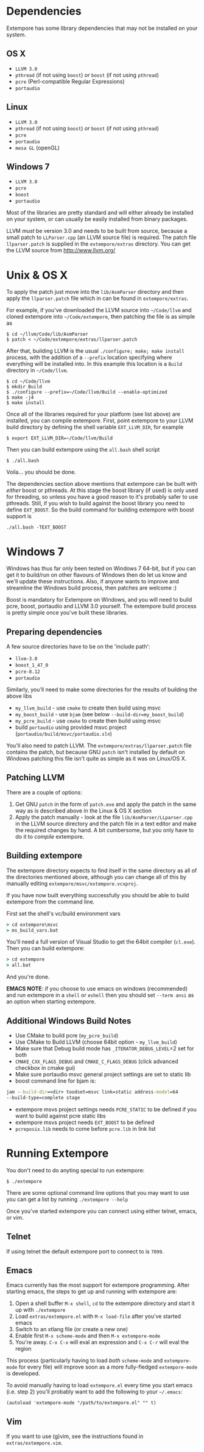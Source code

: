 # Dependencies

Extempore has some library dependencies that
may not be installed on your system.

## OS X
- `LLVM 3.0`
- `pthread` (if not using `boost`) *or* `boost` (if not using `pthread`)
- `pcre` (Perl-compatible Regular Expressions)
- `portaudio`

## Linux
- `LLVM 3.0`
- `pthread` (if not using `boost`) *or* `boost` (if not using `pthread`)
- `pcre`
- `portaudio`
- `mesa GL` (openGL)

## Windows 7
- `LLVM 3.0`
- `pcre`
- `boost`
- `portaudio`

Most of the libraries are pretty standard and will either already be
installed on your system, or can usually be easily installed from
binary packages.

LLVM *must* be version 3.0 and needs to be built from source, because
a small patch to `LLParser.cpp` (an LLVM source file) is required. The
patch file `llparser.patch` is supplied in the `extempore/extras`
directory. You can get the LLVM source from http://www.llvm.org/

# Unix & OS X

To apply the
patch just move into the `lib/AsmParser` directory and then apply the
`llparser.patch` file which in can be found in `extempore/extras`.

For example, if you've downloaded the LLVM source into `~/Code/llvm`
and cloned extempore into `~/Code/extempore`, then patching the file is as
simple as

```shell
$ cd ~/llvm/Code/lib/AsmParser
$ patch < ~/Code/extempore/extras/llparser.patch
```

After that, building LLVM is the usual `./configure; make; make
install` process, with the addition of a `--prefix` location
specifying where everything will be installed into. In this example
this location is a `Build` directory in `~/Code/llvm`.

```shell
$ cd ~/Code/llvm
$ mkdir Build
$ ./configure --prefix=~/Code/llvm/Build --enable-optimized
$ make -j4
$ make install
```

Once all of the libraries required for your platform (see list above)
are installed, you can compile extempore. First, point extempore to
your LLVM build directory by defining the shell variable
`EXT_LLVM_DIR`, for example

```shell
$ export EXT_LLVM_DIR=~/Code/llvm/Build
```

Then you can build extempore using the `all.bash` shell script 

```shell
$ ./all.bash
```

Voila... you should be done.

The dependencies section above mentions that extempore can be built
with *either* boost or pthreads. At this stage the boost library (if
used) is only used for threading, so unless you have a good reason to
it's probably safer to use pthreads. Still, if you wish to build
against the boost library you need to define `EXT_BOOST`. So the build
command for building extempore with boost support is

```shell
./all.bash -TEXT_BOOST
```

# Windows 7

Windows has thus far only been tested on Windows 7 64-bit, but if you
can get it to build/run on other flavours of Windows then do let us
know and we'll update these instructions.  Also, if anyone wants to
improve and streamline the Windows build process, then patches are
welcome :)

Boost is mandatory for Extempore on Windows, and you will need to
build pcre, boost, portaudio and LLVM 3.0 yourself. The extempore
build process is pretty simple once you've built these libraries.

## Preparing dependencies

A few source directories have to be on the 'include path':

- `llvm-3.0`
- `boost_1_47_0`
- `pcre-8.12`
- `portaudio`

Similarly, you'll need to make some directories for the results of
building the above libs

- `my_llvm_build` - use `cmake` to create then build using msvc
- `my_boost_build` - use `bjam` (see below `--build-dir=my_boost_build`)
- `my_pcre_build` - use `cmake` to create then build using msvc
- build `portaudio` using provided msvc project (`portaudio/build/msvc/portaudio.sln`)

You'll also need to patch LLVM. The `extempore/extras/llparser.patch`
file contains the patch, but because GNU `patch` isn't installed by
default on Windows patching this file isn't quite as simple as it was
on Linux/OS X.

## Patching LLVM

There are a couple of options:

1. Get GNU `patch` in the form of `patch.exe` and apply the patch in
the same way as is described above in the Linux & OS X section
2. Apply the patch manually - look at the file
`lib/AsmParser/LLparser.cpp` in the LLVM source directory and the
patch file in a text editor and make the required changes by hand.  A
bit cumbersome, but you only have to do it to *compile* extempore.

## Building extempore

The extempore directory expects to find itself in the same directory as
all of the directories mentioned above, although you can change all
of this by manually editing `extempore/msvc/extempore.vcxproj`.

If you have now built everything successfully you should be able to 
build extempore from the command line.

First set the shell's vc/build environment vars

```bat
> cd extempore\msvc
> ms_build_vars.bat
```

You'll need a full version of Visual Studio to get the 64bit compiler
(`cl.exe`). Then you can build extempore:
```bat
> cd extempore
> all.bat
```

And you're done.

**EMACS NOTE**: if you choose to use emacs on windows (recommended)
and run extempore in a `shell` or `eshell` then you should
set `--term ansi` as an option when starting extempore.

## Additional Windows Build Notes

- Use CMake to build pcre (`my_pcre_build`)
- Use CMake to Build LLVM (choose 64bit option - `my_llvm_build`)
- Make sure that Debug build mode has `_ITERATOR_DEBUG_LEVEL`=2 set for both 
- `CMAKE_CXX_FLAGS_DEBUG` and `CMAKE_C_FLAGS_DEBUG` (click advanced checkbox in cmake gui) 
- Make sure portaudio msvc general project settings are set to static lib
- boost command line for bjam is:
```bat
jam --build-dir=<dir> toodset=msvc link=static address-model=64
--build-type=complete stage
```
- extempore msvs project settings needs `PCRE_STATIC` to be defined if you want to build against pcre static libs
- extempore msvs project needs `EXT_BOOST` to be defined
- `pcreposix.lib` needs to come before `pcre.lib` in link list

# Running Extempore

You don't need to do anyting special to run extempore:

```shell
$ ./extempore
```

There are some optional command line options that you may want to use
you can get a list by running `./extempore --help`

Once you've started extempore you can connect using either telnet,
emacs, or vim.

## Telnet

If using telnet the default extempore port to connect to is `7099`.

## Emacs

Emacs currently has the most support for extempore programming. After
starting emacs, the steps to get up and running with extempore are:

1. Open a shell buffer `M-x shell`, `cd` to the extempore directory
and start it up with `./extempore`
2. Load `extras/extempore.el` with `M-x load-file` after you've
started emacs
3. Switch to an xtlang file (or create a new one)
4. Enable first `M-x scheme-mode` and then `M-x extempore-mode`
5. You're away. `C-x C-x` will eval an expression and `C-x C-r` will
eval the region
  
This process (particularly having to load *both* `scheme-mode` and
`extempore-mode` for every file) will improve soon as a more
fully-fledged `extempore-mode` is developed.

To avoid manually having to load `extempore.el` every time you start
emacs (i.e. step 2) you'll probably want to add the following to your
`~/.emacs`:

```elisp
(autoload 'extempore-mode "/path/to/extempore.el" "" t)
```

## Vim

If you want to use (g)vim, see the instructions found in
`extras/extempore.vim`.
